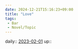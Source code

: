```yaml
---
date: 2024-12-21T15:16:23+09:00
title: "Love"
tags:
 - Bar
 - Novel/Topic
---
```


daily:: [2023-02-01](Daily_Note/2023-02-01.md)
up::